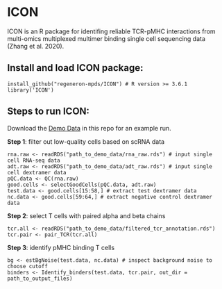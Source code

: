 # ICON
ICON is an R package for identifing reliable TCR-pMHC interactions from multi-omics multiplexed multimer binding single cell sequencing data (Zhang et al. 2020).

## Install and load ICON package:
```
install_github("regeneron-mpds/ICON") # R version >= 3.6.1
library('ICON')
```
## Steps to run ICON:
Download the [Demo Data](https://github.com/regeneron-mpds/ICON/tree/master/tests/testdata/) in this repo for an example run.

**Step 1**: filter out low-quality cells based on scRNA data
```
rna.raw <- readRDS("path_to_demo_data/rna_raw.rds") # input single cell RNA-seq data
adt.raw <- readRDS("path_to_demo_data/adt_raw.rds") # input single cell dextramer data
pQC.data <- QC(rna.raw)
good.cells <- selectGoodCells(pQC.data, adt.raw)
test.data <- good.cells[15:58,] # extract test dextramer data
nc.data <- good.cells[59:64,] # extract negative control dextramer data
```
**Step 2**: select T cells with paired alpha and beta chains
```
tcr.all <- readRDS("path_to_demo_data/filtered_tcr_annotation.rds")
tcr.pair <- pair_TCR(tcr.all)
```
**Step 3**: identify pMHC binding T cells
```
bg <- estBgNoise(test.data, nc.data) # inspect background noise to choose cutoff
binders <- Identify_binders(test.data, tcr.pair, out_dir = path_to_output_files)
```
